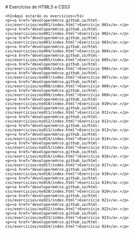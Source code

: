 <!DOCTYPE html>
<html lang="pt-br">
<head>
    <meta charset="UTF-8">
    <meta name="viewport" content="width=device-width, initial-scale=1.0">
    <title>Meu README</title>
</head>
<body>
    # Exercícios de HTML5 e CSS3

    <h1>Aqui estarão os exercícios</h1>
    <p><a href="developerm4rco.github.io/html-css/exercicios/ex001/index.html">Exercício 001</a>.</p>
    <p><a href="developerm4rco.github.io/html-css/exercicios/ex002/index.html">Exercício 002</a>.</p>
    <p><a href="developerm4rco.github.io/html-css/exercicios/ex003/index.html">Exercício 003</a>.</p>
    <p><a href="developerm4rco.github.io/html-css/exercicios/ex004/index.html">Exercício 004</a>.</p>
    <p><a href="developerm4rco.github.io/html-css/exercicios/ex005/index.html">Exercício 005</a>.</p>
    <p><a href="developerm4rco.github.io/html-css/exercicios/ex006/index.html">Exercício 006</a>.</p>
    <p><a href="developerm4rco.github.io/html-css/exercicios/ex007/index.html">Exercício 007</a>.</p>
    <p><a href="developerm4rco.github.io/html-css/exercicios/ex008/index.html">Exercício 008</a>.</p>
    <p><a href="developerm4rco.github.io/html-css/exercicios/ex009/index.html">Exercício 009</a>.</p>
    <p><a href="developerm4rco.github.io/html-css/exercicios/ex010/index.html">Exercício 010</a>.</p>
    <p><a href="developerm4rco.github.io/html-css/exercicios/ex011/index.html">Exercício 011</a>.</p>
    <p><a href="developerm4rco.github.io/html-css/exercicios/ex012/index.html">Exercício 012</a>.</p>
    <p><a href="developerm4rco.github.io/html-css/exercicios/ex013/index.html">Exercício 013</a>.</p>
    <p><a href="developerm4rco.github.io/html-css/exercicios/ex014/index.html">Exercício 014</a>.</p>
    <p><a href="developerm4rco.github.io/html-css/exercicios/ex015/index.html">Exercício 015</a>.</p>
    <p><a href="developerm4rco.github.io/html-css/exercicios/ex016/index.html">Exercício 016</a>.</p>
    <p><a href="developerm4rco.github.io/html-css/exercicios/ex017/index.html">Exercício 017</a>.</p>
    <p><a href="developerm4rco.github.io/html-css/exercicios/ex018/index.html">Exercício 018</a>.</p>
    <p><a href="developerm4rco.github.io/html-css/exercicios/ex019/index.html">Exercício 019</a>.</p>
    <p><a href="developerm4rco.github.io/html-css/exercicios/ex020/index.html">Exercício 020</a>.</p>
    <p><a href="developerm4rco.github.io/html-css/exercicios/ex021/index.html">Exercício 021</a>.</p>
    <p><a href="developerm4rco.github.io/html-css/exercicios/ex022/index.html">Exercício 022</a>.</p>
    <p><a href="developerm4rco.github.io/html-css/exercicios/ex023/index.html">Exercício 023</a>.</p>
    <p><a href="developerm4rco.github.io/html-css/exercicios/ex024/index.html">Exercício 024</a>.</p>

</body>
</html>